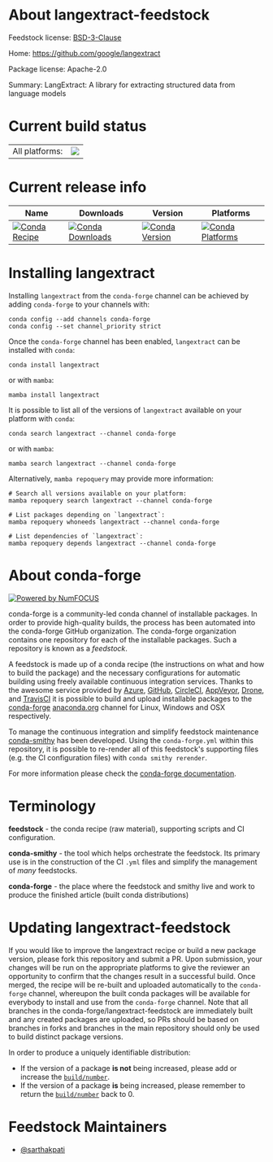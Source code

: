 About langextract-feedstock
===========================

Feedstock license: [BSD-3-Clause](https://github.com/conda-forge/langextract-feedstock/blob/main/LICENSE.txt)

Home: https://github.com/google/langextract

Package license: Apache-2.0

Summary: LangExtract: A library for extracting structured data from language models

Current build status
====================


<table><tr><td>All platforms:</td>
    <td>
      <a href="https://dev.azure.com/conda-forge/feedstock-builds/_build/latest?definitionId=26299&branchName=main">
        <img src="https://dev.azure.com/conda-forge/feedstock-builds/_apis/build/status/langextract-feedstock?branchName=main">
      </a>
    </td>
  </tr>
</table>

Current release info
====================

| Name | Downloads | Version | Platforms |
| --- | --- | --- | --- |
| [![Conda Recipe](https://img.shields.io/badge/recipe-langextract-green.svg)](https://anaconda.org/conda-forge/langextract) | [![Conda Downloads](https://img.shields.io/conda/dn/conda-forge/langextract.svg)](https://anaconda.org/conda-forge/langextract) | [![Conda Version](https://img.shields.io/conda/vn/conda-forge/langextract.svg)](https://anaconda.org/conda-forge/langextract) | [![Conda Platforms](https://img.shields.io/conda/pn/conda-forge/langextract.svg)](https://anaconda.org/conda-forge/langextract) |

Installing langextract
======================

Installing `langextract` from the `conda-forge` channel can be achieved by adding `conda-forge` to your channels with:

```
conda config --add channels conda-forge
conda config --set channel_priority strict
```

Once the `conda-forge` channel has been enabled, `langextract` can be installed with `conda`:

```
conda install langextract
```

or with `mamba`:

```
mamba install langextract
```

It is possible to list all of the versions of `langextract` available on your platform with `conda`:

```
conda search langextract --channel conda-forge
```

or with `mamba`:

```
mamba search langextract --channel conda-forge
```

Alternatively, `mamba repoquery` may provide more information:

```
# Search all versions available on your platform:
mamba repoquery search langextract --channel conda-forge

# List packages depending on `langextract`:
mamba repoquery whoneeds langextract --channel conda-forge

# List dependencies of `langextract`:
mamba repoquery depends langextract --channel conda-forge
```


About conda-forge
=================

[![Powered by
NumFOCUS](https://img.shields.io/badge/powered%20by-NumFOCUS-orange.svg?style=flat&colorA=E1523D&colorB=007D8A)](https://numfocus.org)

conda-forge is a community-led conda channel of installable packages.
In order to provide high-quality builds, the process has been automated into the
conda-forge GitHub organization. The conda-forge organization contains one repository
for each of the installable packages. Such a repository is known as a *feedstock*.

A feedstock is made up of a conda recipe (the instructions on what and how to build
the package) and the necessary configurations for automatic building using freely
available continuous integration services. Thanks to the awesome service provided by
[Azure](https://azure.microsoft.com/en-us/services/devops/), [GitHub](https://github.com/),
[CircleCI](https://circleci.com/), [AppVeyor](https://www.appveyor.com/),
[Drone](https://cloud.drone.io/welcome), and [TravisCI](https://travis-ci.com/)
it is possible to build and upload installable packages to the
[conda-forge](https://anaconda.org/conda-forge) [anaconda.org](https://anaconda.org/)
channel for Linux, Windows and OSX respectively.

To manage the continuous integration and simplify feedstock maintenance
[conda-smithy](https://github.com/conda-forge/conda-smithy) has been developed.
Using the ``conda-forge.yml`` within this repository, it is possible to re-render all of
this feedstock's supporting files (e.g. the CI configuration files) with ``conda smithy rerender``.

For more information please check the [conda-forge documentation](https://conda-forge.org/docs/).

Terminology
===========

**feedstock** - the conda recipe (raw material), supporting scripts and CI configuration.

**conda-smithy** - the tool which helps orchestrate the feedstock.
                   Its primary use is in the construction of the CI ``.yml`` files
                   and simplify the management of *many* feedstocks.

**conda-forge** - the place where the feedstock and smithy live and work to
                  produce the finished article (built conda distributions)


Updating langextract-feedstock
==============================

If you would like to improve the langextract recipe or build a new
package version, please fork this repository and submit a PR. Upon submission,
your changes will be run on the appropriate platforms to give the reviewer an
opportunity to confirm that the changes result in a successful build. Once
merged, the recipe will be re-built and uploaded automatically to the
`conda-forge` channel, whereupon the built conda packages will be available for
everybody to install and use from the `conda-forge` channel.
Note that all branches in the conda-forge/langextract-feedstock are
immediately built and any created packages are uploaded, so PRs should be based
on branches in forks and branches in the main repository should only be used to
build distinct package versions.

In order to produce a uniquely identifiable distribution:
 * If the version of a package **is not** being increased, please add or increase
   the [``build/number``](https://docs.conda.io/projects/conda-build/en/latest/resources/define-metadata.html#build-number-and-string).
 * If the version of a package **is** being increased, please remember to return
   the [``build/number``](https://docs.conda.io/projects/conda-build/en/latest/resources/define-metadata.html#build-number-and-string)
   back to 0.

Feedstock Maintainers
=====================

* [@sarthakpati](https://github.com/sarthakpati/)

